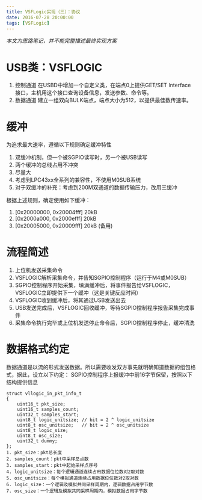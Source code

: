 ```yaml
---
title: VSFLogic实现（三）：协议
date: 2016-07-28 20:00:00
tags: [VSFLogic]
---
```


*本文为思路笔记，并不能完整描述最终实现方案*
<!-- more -->
# USB类：VSFLOGIC
1. 控制通道
在USBD中增加一个自定义类，在端点0上提供GET/SET Interface接口，主机用这个接口查询设备信息，发送参数、命令等。
2. 数据通道
建立一组双向BULK端点，端点大小为512，以提供最佳数传速率。

# 缓冲
为追求最大速率，遵循以下规则确定缓冲特性
1. 双缓冲机制，但一个被SGPIO读写时，另一个被USB读写
2. 两个缓冲的总线占用不冲突
3. 尽量大
4. 考虑到LPC43xx全系列的兼容性，不使用M0SUB系统
5. 对于双缓冲的补充：考虑到200M双通道的数据传输压力，改用三缓冲

根据上述规则，确定使用如下缓冲：
1. [0x20000000, 0x20004fff] 20kB
2. [0x2000a000, 0x2000efff] 20kB
3. [0x20005000, 0x20009fff] 20kB (备用)

# 流程简述
1. 上位机发送采集命令
2. VSFLOGIC解析采集命令，并告知SGPIO控制程序（运行于M4或M0SUB）
3. SGPIO控制程序开始采集，填满缓冲后，将事件报告给VSFLOGIC，VSFLOGIC立即提供下一个缓冲（这是关键反应时间）
4. VSFLOGIC收到缓冲后，将其通过USB发送出去
5. USB发送完成后，VSFLOGIC回收缓冲，等待SGPIO控制程序报告采集完成事件
6. 采集命令执行完毕或上位机发送停止命令后，SGPIO控制程序停止，缓冲清洗

# 数据格式约定
数据通道是以流的形式发送数据。所以需要收发双方事先就明确知道数据的组包格式，据此，设立以下约定：
SGPIO控制程序上报缓冲中前16字节保留，按照以下结构提供信息
```
struct vllogic_in_pkt_info_t
{
	uint16_t pkt_size;
	uint16_t samples_count;
	uint32_t samples_start;
	uint8_t logic_unitsize; // bit = 2 ^ logic_unitsize
	uint8_t osc_unitsize;	// bit = 2 ^ osc_unitsize
	uint8_t logic_size;		
	uint8_t osc_size;		
	uint32_t dummy;
};
1. pkt_size：pkt总长度
2. samples_count：pkt中采样总点数
3. samples_start：pkt中起始采样点序号
4. logic_unitsize：每个逻辑通道连续占用数据位位数对2取对数
5. osc_unitsize：每个模拟通道连续占用数据位位数对2取对数
6. logic_size：一个逻辑及模拟共同采样周期内，逻辑数据占用字节数
7. osc_size：一个逻辑及模拟共同采样周期内，模拟数据占用字节数
```
